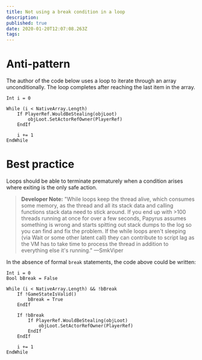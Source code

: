 ```yaml
---
title: Not using a break condition in a loop
description: 
published: true
date: 2020-01-20T12:07:08.263Z
tags: 
---
```


# Anti-pattern

The author of the code below uses a loop to iterate through an array unconditionally. The loop completes after reaching the last item in the array.

```
Int i = 0

While (i < NativeArray.Length)
	If PlayerRef.WouldBeStealing(objLoot)
		objLoot.SetActorRefOwner(PlayerRef)
	EndIf
	
	i += 1
EndWhile
```

# Best practice

Loops should be able to terminate prematurely when a condition arises where exiting is the only safe action.

> **Developer Note:** "While loops  keep the thread alive, which consumes some memory, as the thread and all its stack data and calling functions stack data need to stick around. If you end up with >100 threads running at once for over a few seconds, Papyrus assumes something is wrong and starts spitting out stack dumps to the log so you can find and fix the problem. If the while loops aren't sleeping (via Wait or some other latent call) they can contribute to script lag as the VM has to take time to process the thread in addition to everything else it's running." —SmkViper

In the absence of formal `break` statements, the code above could be written:

```
Int i = 0
Bool bBreak = False

While (i < NativeArray.Length) && !bBreak
	If !GameStateIsValid()
		bBreak = True
	EndIf
	
	If !bBreak
		If PlayerRef.WouldBeStealing(objLoot)
			objLoot.SetActorRefOwner(PlayerRef)
		EndIf
	EndIf
	
	i += 1
EndWhile
```